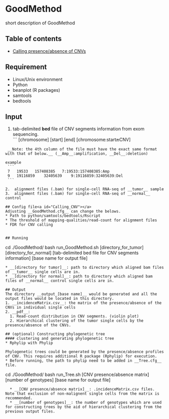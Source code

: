 # GoodMethod
short description of GoodMethod

## Table of contents
- [Calling presence/absence of CNVs](#Calling_CNV)

## Requirement
  * Linux/Unix environment 
  * Python
  * beanplot (R packages)
  * samtools
  * bedtools  


## Input
  1.  tab-delimited __bed__ file of CNV segments information from exom sequencing.    
    ```
   [chromosome]	[start]	[end]	[chromosome:start:end:CNV]
   ```
    __Note: the 4th column of the file must have the exact same format with that of below.__ (__Amp__:amplification, __Del__:deletion)

  example
	```
	7   19533   157408385   7:19533:157408385:Amp
	9   19116859    32405639    9:19116859:32405639:Del
	```
	
  2.  alignment files (.bam) for single-cell RNA-seq of __tumor__ sample
  3.  alignment files (.bam) for single-cell RNA-seq of __normal__ control

## Config file<a id="Calling_CNV"></a>
Adjusting __GoodMethod.cfg__ can change the belows.
  * Path to python/samtools/bedtools/Rscript
  * The threshold of mapping-qualities/read-count for alignment files
  * FDR for CNV calling


## Running
  ```
  cd ./GoodMethod/
  bash run_GoodMethod.sh [directory_for_tumor] [directory_for_normal] [tab-delimited bed file for CNV segments information] [base name for output file]
  ```
  * __[directory for tumor]__: path to directory which aligned bam files of __tumor__ single cells are in.
  * __[directory for normal]__: path to directory which aligned bam files of __normal__ control single cells are in.  

## Output
The directory __output_[base name]__ would be generated and all the output files would be located in this directory.
  1. __incidenceMatrix.csv__: the matrix of the presence/absence of the CNVs in individual single cells
  2. __pdf__: 
    1. Read-count distribution in CNV segments. (violin plot)
    2. Hierarchical clustering of the tumor single cells by the presence/absence of the CNVs.

## (optional) Constructing phylogenetic tree
#### clustering and generating phylogenetic tree
  * Rphylip with Phylip 

Phylogenetic trees could be generated by the presence/absence profiles of CNV. This requires additional R package (Rphylip) for execution.
  * Before running, the path to phylip need to be added in __Tree.cfg__ file.
```
cd ./GoodMethod/
bash run_Tree.sh [CNV presence/absence matrix][number of genotypes] [base name for output file]
```
  * __[CNV presence/absence matrix]__: .incidenceMatrix.csv files. Note that exclusion of non-malignent single cells from the matrix is recommended. 
  * __[number of genotypes]__: the number of genotypes which are used for constructing trees by the aid of hierarchical clustering from the previous output files.  





